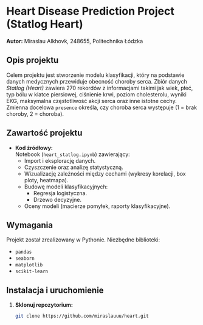 # Heart Disease Prediction Project (Statlog Heart)

**Autor:** Miraslau Alkhovk, 248655, Politechnika Łódzka

## Opis projektu

Celem projektu jest stworzenie modelu klasyfikacji, który na podstawie danych medycznych przewiduje obecność choroby serca. Zbiór danych *Statlog (Heart)* zawiera 270 rekordów z informacjami takimi jak wiek, płeć, typ bólu w klatce piersiowej, ciśnienie krwi, poziom cholesterolu, wyniki EKG, maksymalna częstotliwość akcji serca oraz inne istotne cechy. Zmienna docelowa `presence` określa, czy choroba serca występuje (1 = brak choroby, 2 = choroba).

## Zawartość projektu

- **Kod źródłowy:**  
  Notebook (`heart_statlog.ipynb`) zawierający:
  - Import i eksplorację danych.
  - Czyszczenie oraz analizę statystyczną.
  - Wizualizację zależności między cechami (wykresy korelacji, box ploty, heatmapa).
  - Budowę modeli klasyfikacyjnych:
    - Regresja logistyczna.
    - Drzewo decyzyjne.
  - Oceny modeli (macierze pomyłek, raporty klasyfikacyjne).

## Wymagania

Projekt został zrealizowany w Pythonie. Niezbędne biblioteki:
- `pandas`
- `seaborn`
- `matplotlib`
- `scikit-learn`


## Instalacja i uruchomienie

1. **Sklonuj repozytorium:**

   ```bash
   git clone https://github.com/miraslauuu/heart.git
